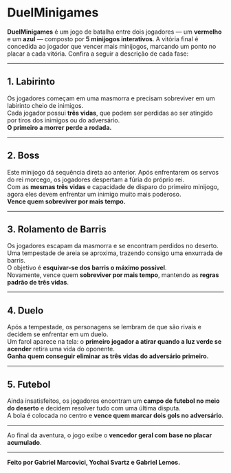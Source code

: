 # DuelMinigames

**DuelMinigames** é um jogo de batalha entre dois jogadores — um **vermelho** e um **azul** — composto por **5 minijogos interativos**. A vitória final é concedida ao jogador que vencer mais minijogos, marcando um ponto no placar a cada vitória. Confira a seguir a descrição de cada fase:

---

## 1. Labirinto

Os jogadores começam em uma masmorra e precisam sobreviver em um labirinto cheio de inimigos.  
Cada jogador possui **três vidas**, que podem ser perdidas ao ser atingido por tiros dos inimigos ou do adversário.  
**O primeiro a morrer perde a rodada.**

---

## 2. Boss

Este minijogo dá sequência direta ao anterior. Após enfrentarem os servos do rei morcego, os jogadores despertam a fúria do próprio rei.  
Com as **mesmas três vidas** e capacidade de disparo do primeiro minijogo, agora eles devem enfrentar um inimigo muito mais poderoso.  
**Vence quem sobreviver por mais tempo.**

---

## 3. Rolamento de Barris

Os jogadores escapam da masmorra e se encontram perdidos no deserto.  
Uma tempestade de areia se aproxima, trazendo consigo uma enxurrada de barris.  
O objetivo é **esquivar-se dos barris o máximo possível**.  
Novamente, vence quem **sobreviver por mais tempo**, mantendo as **regras padrão de três vidas**.

---

## 4. Duelo

Após a tempestade, os personagens se lembram de que são rivais e decidem se enfrentar em um duelo.  
Um farol aparece na tela: o **primeiro jogador a atirar quando a luz verde se acender** retira uma vida do oponente.  
**Ganha quem conseguir eliminar as três vidas do adversário primeiro.**

---

## 5. Futebol

Ainda insatisfeitos, os jogadores encontram um **campo de futebol no meio do deserto** e decidem resolver tudo com uma última disputa.  
A bola é colocada no centro e **vence quem marcar dois gols no adversário**.

---

Ao final da aventura, o jogo exibe o **vencedor geral com base no placar acumulado**.

---

**Feito por Gabriel Marcovici, Yochai Svartz e Gabriel Lemos.**









